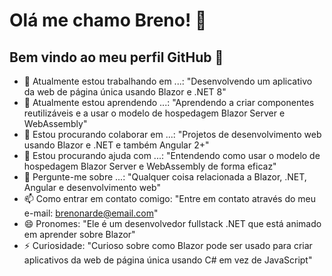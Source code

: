 # Olá me chamo Breno! 👋

## Bem vindo ao meu perfil GitHub 👋


- 🔭 Atualmente estou trabalhando em ...: "Desenvolvendo um aplicativo da web de página única usando Blazor e .NET 8"
- 🌱 Atualmente estou aprendendo ...: "Aprendendo a criar componentes reutilizáveis e a usar o modelo de hospedagem Blazor Server e WebAssembly"
- 👯 Estou procurando colaborar em ...: "Projetos de desenvolvimento web usando Blazor e .NET e também Angular 2+"
- 🤔 Estou procurando ajuda com ...: "Entendendo como usar o modelo de hospedagem Blazor Server e WebAssembly de forma eficaz"
- 💬 Pergunte-me sobre ...: "Qualquer coisa relacionada a Blazor, .NET, Angular e desenvolvimento web"
- 📫 Como entrar em contato comigo: "Entre em contato através do meu e-mail: brenonarde@email.com"
- 😄 Pronomes: "Ele é um desenvolvedor fullstack .NET que está animado em aprender sobre Blazor"
- ⚡ Curiosidade: "Curioso sobre como Blazor pode ser usado para criar aplicativos da web de página única usando C# em vez de JavaScript"
